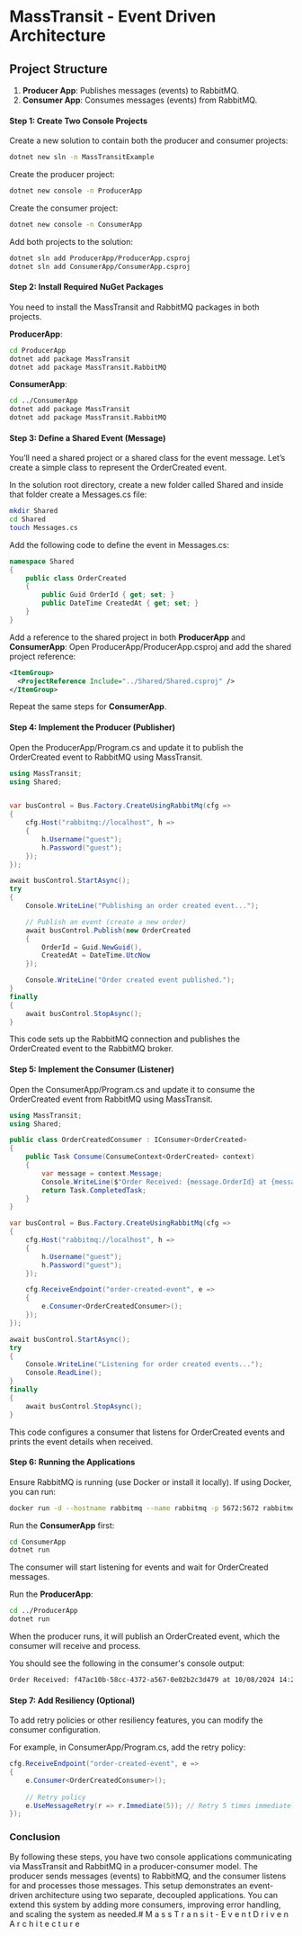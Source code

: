 # MassTransit - Event Driven Architecture

## Project Structure

1. **Producer App**: Publishes messages (events) to RabbitMQ.
2. **Consumer App**: Consumes messages (events) from RabbitMQ.

#### Step 1: Create Two Console Projects

Create a new solution to contain both the producer and consumer projects:

```bash
dotnet new sln -n MassTransitExample
```

Create the producer project:

```bash
dotnet new console -n ProducerApp
```

Create the consumer project:

```bash
dotnet new console -n ConsumerApp
```

Add both projects to the solution:

```bash
dotnet sln add ProducerApp/ProducerApp.csproj
dotnet sln add ConsumerApp/ConsumerApp.csproj
```

#### Step 2: Install Required NuGet Packages
You need to install the MassTransit and RabbitMQ packages in both projects.

**ProducerApp**:

```bash
cd ProducerApp
dotnet add package MassTransit
dotnet add package MassTransit.RabbitMQ
```

**ConsumerApp**:

```bash
cd ../ConsumerApp
dotnet add package MassTransit
dotnet add package MassTransit.RabbitMQ
```

#### Step 3: Define a Shared Event (Message)
You’ll need a shared project or a shared class for the event message. Let’s create a simple class to represent the OrderCreated event.

In the solution root directory, create a new folder called Shared and inside that folder create a Messages.cs file:

```bash
mkdir Shared
cd Shared
touch Messages.cs
```

Add the following code to define the event in Messages.cs:

```csharp
namespace Shared
{
    public class OrderCreated
    {
        public Guid OrderId { get; set; }
        public DateTime CreatedAt { get; set; }
    }
}
```

Add a reference to the shared project in both **ProducerApp** and **ConsumerApp**:
Open ProducerApp/ProducerApp.csproj and add the shared project reference:

```xml
<ItemGroup>
  <ProjectReference Include="../Shared/Shared.csproj" />
</ItemGroup>
```

Repeat the same steps for **ConsumerApp**.

#### Step 4: Implement the Producer (Publisher)
Open the ProducerApp/Program.cs and update it to publish the OrderCreated event to RabbitMQ using MassTransit.

```csharp
using MassTransit;
using Shared;


var busControl = Bus.Factory.CreateUsingRabbitMq(cfg =>
{
    cfg.Host("rabbitmq://localhost", h =>
    {
        h.Username("guest");
        h.Password("guest");
    });
});

await busControl.StartAsync();
try
{
    Console.WriteLine("Publishing an order created event...");

    // Publish an event (create a new order)
    await busControl.Publish(new OrderCreated
    {
        OrderId = Guid.NewGuid(),
        CreatedAt = DateTime.UtcNow
    });

    Console.WriteLine("Order created event published.");
}
finally
{
    await busControl.StopAsync();
}
```

This code sets up the RabbitMQ connection and publishes the OrderCreated event to the RabbitMQ broker.

#### Step 5: Implement the Consumer (Listener)
Open the ConsumerApp/Program.cs and update it to consume the OrderCreated event from RabbitMQ using MassTransit.

```csharp
using MassTransit;
using Shared;

public class OrderCreatedConsumer : IConsumer<OrderCreated>
{
    public Task Consume(ConsumeContext<OrderCreated> context)
    {
        var message = context.Message;
        Console.WriteLine($"Order Received: {message.OrderId} at {message.CreatedAt}");
        return Task.CompletedTask;
    }
}

var busControl = Bus.Factory.CreateUsingRabbitMq(cfg =>
{
    cfg.Host("rabbitmq://localhost", h =>
    {
        h.Username("guest");
        h.Password("guest");
    });

    cfg.ReceiveEndpoint("order-created-event", e =>
    {
        e.Consumer<OrderCreatedConsumer>();
    });
});

await busControl.StartAsync();
try
{
    Console.WriteLine("Listening for order created events...");
    Console.ReadLine();
}
finally
{
    await busControl.StopAsync();
}
```

This code configures a consumer that listens for OrderCreated events and prints the event details when received.

#### Step 6: Running the Applications

Ensure RabbitMQ is running (use Docker or install it locally). If using Docker, you can run:

```bash
docker run -d --hostname rabbitmq --name rabbitmq -p 5672:5672 rabbitmq:3-management
```
Run the **ConsumerApp** first:

```bash
cd ConsumerApp
dotnet run
```
The consumer will start listening for events and wait for OrderCreated messages.

Run the **ProducerApp**:

```bash
cd ../ProducerApp
dotnet run
```

When the producer runs, it will publish an OrderCreated event, which the consumer will receive and process.

You should see the following in the consumer's console output:

```bash
Order Received: f47ac10b-58cc-4372-a567-0e02b2c3d479 at 10/08/2024 14:25:00
```

#### Step 7: Add Resiliency (Optional)
To add retry policies or other resiliency features, you can modify the consumer configuration.

For example, in ConsumerApp/Program.cs, add the retry policy:

```csharp
cfg.ReceiveEndpoint("order-created-event", e =>
{
    e.Consumer<OrderCreatedConsumer>();
    
    // Retry policy
    e.UseMessageRetry(r => r.Immediate(5)); // Retry 5 times immediately
});
```

### Conclusion
By following these steps, you have two console applications communicating via MassTransit and RabbitMQ in a producer-consumer model. The producer sends messages (events) to RabbitMQ, and the consumer listens for and processes those messages. This setup demonstrates an event-driven architecture using two separate, decoupled applications. You can extend this system by adding more consumers, improving error handling, and scaling the system as needed.#   M a s s T r a n s i t - E v e n t D r i v e n A r c h i t e c t u r e 
 
 
